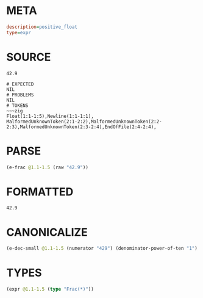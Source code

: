# META
~~~ini
description=positive_float
type=expr
~~~
# SOURCE
~~~roc
42.9
~~~
~~~
# EXPECTED
NIL
# PROBLEMS
NIL
# TOKENS
~~~zig
Float(1:1-1:5),Newline(1:1-1:1),
MalformedUnknownToken(2:1-2:2),MalformedUnknownToken(2:2-2:3),MalformedUnknownToken(2:3-2:4),EndOfFile(2:4-2:4),
~~~
# PARSE
~~~clojure
(e-frac @1.1-1.5 (raw "42.9"))
~~~
# FORMATTED
~~~roc
42.9
~~~
# CANONICALIZE
~~~clojure
(e-dec-small @1.1-1.5 (numerator "429") (denominator-power-of-ten "1") (value "42.9"))
~~~
# TYPES
~~~clojure
(expr @1.1-1.5 (type "Frac(*)"))
~~~
